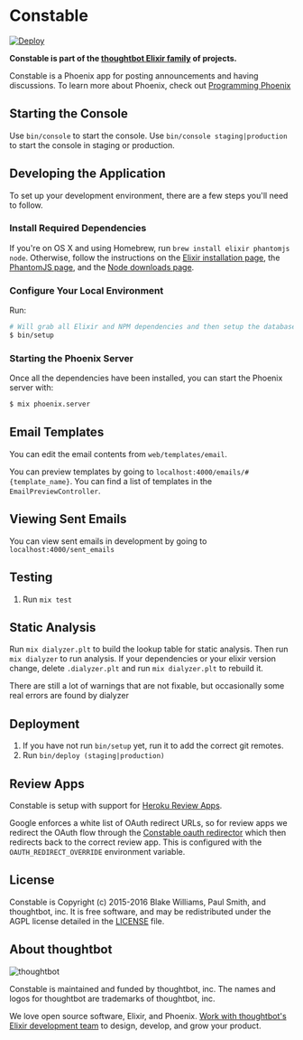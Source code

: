 # Constable

[![Deploy](https://www.herokucdn.com/deploy/button.svg)](https://heroku.com/deploy)

**Constable is part of the [thoughtbot Elixir family][elixir-phoenix] of projects.**

Constable is a Phoenix app for posting announcements and having discussions.
To learn more about Phoenix, check out [Programming Phoenix](https://pragprog.com/book/phoenix/programming-phoenix)

## Starting the Console

Use `bin/console` to start the console. Use `bin/console staging|production` to
start the console in staging or production.

## Developing the Application

To set up your development environment, there are a few steps you'll need to
follow.

### Install Required Dependencies

If you're on OS X and using Homebrew, run `brew install elixir phantomjs node`.
Otherwise, follow the instructions on the [Elixir installation page], the
[PhantomJS page], and the [Node downloads page].

[Elixir installation page]: http://elixir-lang.org/install.html
[PhantomJS page]: http://phantomjs.org/download.html
[node downloads page]: https://nodejs.org/en/download/

### Configure Your Local Environment

Run:

  ```sh
  # Will grab all Elixir and NPM dependencies and then setup the database
  $ bin/setup
  ```

### Starting the Phoenix Server

Once all the dependencies have been installed, you can start the Phoenix
server with:

  ```sh
  $ mix phoenix.server
  ```

## Email Templates

You can edit the email contents from `web/templates/email`.

You can preview templates by going to `localhost:4000/emails/#{template_name}`.
You can find a list of templates in the `EmailPreviewController`.

## Viewing Sent Emails

You can view sent emails in development by going to `localhost:4000/sent_emails`

## Testing

1. Run `mix test`

## Static Analysis

Run `mix dialyzer.plt` to build the lookup table for static analysis. Then run
`mix dialyzer` to run analysis. If your dependencies or your elixir version
change, delete `.dialyzer.plt` and run `mix dialyzer.plt` to rebuild it.

There are still a lot of warnings that are not fixable, but occasionally some
real errors are found by dialyzer

## Deployment

1. If you have not run `bin/setup` yet, run it to add the correct git remotes.
2. Run `bin/deploy (staging|production)`

## Review Apps

Constable is setup with support for [Heroku Review Apps].

Google enforces a white list of OAuth redirect URLs, so for review apps we
redirect the OAuth flow through the [Constable oauth redirector] which then
redirects back to the correct review app. This is configured with the
`OAUTH_REDIRECT_OVERRIDE` environment variable.

[Heroku Review Apps]: https://devcenter.heroku.com/articles/github-integration-review-apps
[Constable oauth redirector]: https://github.com/thoughtbot/constable-oauth-redirector

## License

Constable is Copyright (c) 2015-2016 Blake Williams, Paul Smith, and thoughtbot,
inc. It is free software, and may be redistributed under the AGPL license
detailed in the [LICENSE] file.

[LICENSE]: /LICENSE

## About thoughtbot

![thoughtbot](https://thoughtbot.com/logo.png)

Constable is maintained and funded by thoughtbot, inc.
The names and logos for thoughtbot are trademarks of thoughtbot, inc.

We love open source software, Elixir, and Phoenix. [Work with thoughtbot's
Elixir development team][elixir-phoenix] to design, develop, and grow your
product.

[elixir-phoenix]: https://thoughtbot.com/services/elixir-phoenix?utm_source=github
